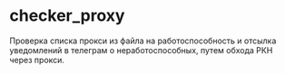# checker_proxy
 Проверка списка прокси из файла на работоспособность и отсылка уведомлений в телеграм о неработоспособных, путем обхода РКН через прокси.
